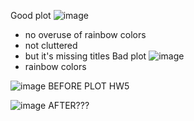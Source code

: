 Good plot
![image](https://github.com/ChrisT142/FDSFE_CTran/assets/144075367/b4aca9e1-5000-48f4-8224-9ab565545d63)
- no overuse of rainbow colors
- not cluttered
- but it's missing titles 
Bad plot
![image](https://github.com/ChrisT142/FDSFE_CTran/assets/144075367/3e2cfd6d-0d6d-4213-8af9-538c35d9edab)
- rainbow colors


![image](https://github.com/ChrisT142/FDSFE_CTran/assets/144075367/ffcf6fc7-7cec-40b5-90f5-971f724b8f8c) 
BEFORE PLOT HW5

![image](https://github.com/ChrisT142/FDSFE_CTran/assets/144075367/98ef1a7b-8d81-45a3-a5f8-cacf75c03dd3)
AFTER???


